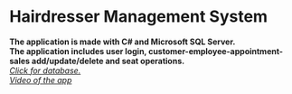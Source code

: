 # Hairdresser Management System
**The application is made with C# and Microsoft SQL Server.** <br>
**The application includes user login, customer-employee-appointment-sales add/update/delete and seat operations.** <br>
<a href="https://github.com/furkankapukayaa/HairdresserMS/tree/master/Database%20Backup">*Click for database.*</a> <br>
<a href="https://youtu.be/6opqzqFAsmQ?si=c3N1UCfBNB9BbIDx">*Video of the app*</a>
